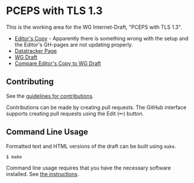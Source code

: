 # PCEPS with TLS 1.3

This is the working area for the WG Internet-Draft, "PCEPS with TLS 1.3".

* [Editor's Copy](https://ietf-wg-pce.github.io/draft-ietf-pce-pceps-tls13/#go.draft-ietf-pce-pceps-tls13.html) - Apparently there is something wrong with the setup and the Editor's GH-pages are not updating properly.
* [Datatracker Page](https://datatracker.ietf.org/doc/draft-ietf-pce-pceps-tls13)
* [WG Draft](https://datatracker.ietf.org/doc/html/draft-ietf-pce-pceps-tls13)
* [Compare Editor's Copy to WG Draft](https://ietf-wg-pce.github.io/draft-ietf-pce-pceps-tls13/#go.draft-ietf-pce-pceps-tls13.diff)


## Contributing

See the
[guidelines for contributions](https://github.com/ietf-wg-pce/draft-ietf-pce-pceps-tls13/blob/main/CONTRIBUTING.md).

Contributions can be made by creating pull requests.
The GitHub interface supports creating pull requests using the Edit (✏) button.


## Command Line Usage

Formatted text and HTML versions of the draft can be built using `make`.

```sh
$ make
```

Command line usage requires that you have the necessary software installed.  See
[the instructions](https://github.com/martinthomson/i-d-template/blob/main/doc/SETUP.md).

